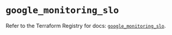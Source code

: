 # `google_monitoring_slo`

Refer to the Terraform Registry for docs: [`google_monitoring_slo`](https://registry.terraform.io/providers/hashicorp/google-beta/5.24.0/docs/resources/google_monitoring_slo).
